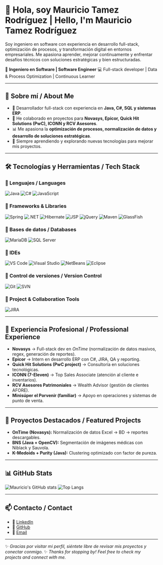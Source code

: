 # 👋 Hola, soy Mauricio Tamez Rodríguez | Hello, I'm Mauricio Tamez Rodríguez

Soy ingeniero en software con experiencia en desarrollo full-stack, optimización de procesos, y transformación digital en entornos empresariales. Me apasiona aprender, mejorar continuamente y enfrentar desafíos técnicos con soluciones estratégicas y bien estructuradas.

🎯 **Ingeniero en Software | Software Engineer**
💻 Full-stack developer | Data & Process Optimization | Continuous Learner

---

## 🌟 Sobre mí / About Me
- 🚀 Desarrollador full-stack con experiencia en **Java, C#, SQL y sistemas ERP**.
- 🤝 He colaborado en proyectos para **Novasys, Epicor, Quick Hit Solutions (PwC), ICONN y RCV Asesores**.
- 📊 Me apasiona la **optimización de procesos, normalización de datos y desarrollo de soluciones estratégicas**.
- 🌱 Siempre aprendiendo y explorando nuevas tecnologías para mejorar mis proyectos.

---

## 🛠️ Tecnologías y Herramientas / Tech Stack

### 🔹 Lenguajes / Languages
![Java](https://img.shields.io/badge/Java-ED8B00?style=for-the-badge&logo=openjdk&logoColor=white)
![C#](https://img.shields.io/badge/C%23-239120?style=for-the-badge&logo=c-sharp&logoColor=white)
![JavaScript](https://img.shields.io/badge/JavaScript-F7DF1E?style=for-the-badge&logo=javascript&logoColor=black)

### 🔹 Frameworks & Libraries
![Spring](https://img.shields.io/badge/Spring-6DB33F?style=for-the-badge&logo=spring&logoColor=white)
![.NET](https://img.shields.io/badge/.NET-512BD4?style=for-the-badge&logo=dotnet&logoColor=white)
![Hibernate](https://img.shields.io/badge/Hibernate-59666C?style=for-the-badge&logo=hibernate&logoColor=white)
![JSP](https://img.shields.io/badge/JSP-007396?style=for-the-badge&logo=java&logoColor=white)
![jQuery](https://img.shields.io/badge/jQuery-0769AD?style=for-the-badge&logo=jquery&logoColor=white)
![Maven](https://img.shields.io/badge/Maven-C71A36?style=for-the-badge&logo=apachemaven&logoColor=white)
![GlassFish](https://img.shields.io/badge/GlassFish-2E4A62?style=for-the-badge&logo=java&logoColor=white)

### 🔹 Bases de datos / Databases
![MariaDB](https://img.shields.io/badge/MariaDB-003545?style=for-the-badge&logo=mariadb&logoColor=white)
![SQL Server](https://img.shields.io/badge/SQL%20Server-CC2927?style=for-the-badge&logo=microsoftsqlserver&logoColor=white)

### 🔹 IDEs
![VS Code](https://img.shields.io/badge/VS%20Code-007ACC?style=for-the-badge&logo=visualstudiocode&logoColor=white)
![Visual Studio](https://img.shields.io/badge/Visual%20Studio-5C2D91?style=for-the-badge&logo=visualstudio&logoColor=white)
![NetBeans](https://img.shields.io/badge/NetBeans-1B6AC6?style=for-the-badge&logo=apachenetbeanside&logoColor=white)
![Eclipse](https://img.shields.io/badge/Eclipse-2C2255?style=for-the-badge&logo=eclipseide&logoColor=white)

### 🔹 Control de versiones / Version Control
![Git](https://img.shields.io/badge/Git-F05032?style=for-the-badge&logo=git&logoColor=white)
![SVN](https://img.shields.io/badge/SVN-809CC9?style=for-the-badge&logo=subversion&logoColor=white)

### 🔹 Project & Collaboration Tools
![JIRA](https://img.shields.io/badge/Jira-0052CC?style=for-the-badge&logo=jira&logoColor=white)

---

## 💼 Experiencia Profesional / Professional Experience
- **Novasys** → Full-stack dev en *OnTime* (normalización de datos masivos, regex, generación de reportes).
- **Epicor** → Intern en desarrollo ERP con C#, JIRA, QA y reporting.
- **Quick Hit Solutions (PwC project)** → Consultoría en soluciones tecnológicas.
- **ICONN (7-Eleven)** → Top Sales Associate (atención al cliente e inventarios).
- **RCV Asesores Patrimoniales** → Wealth Advisor (gestión de clientes AFORE).
- **Minisúper el Porvenir (familiar)** → Apoyo en operaciones y sistemas de punto de venta.

---

## 🚀 Proyectos Destacados / Featured Projects
- **OnTime (Novasys):** Normalización de datos Excel → BD → reportes descargables.
- **BNS (Java + OpenCV):** Segmentación de imágenes médicas con Niblack y Sauvola.
- **K-Medoids + Purity (Java):** Clustering optimizado con factor de pureza.

---

## 📊 GitHub Stats
![Mauricio's GitHub stats](https://github-readme-stats.vercel.app/api?username=Zenache117&show_icons=true&theme=radical)
![Top Langs](https://github-readme-stats.vercel.app/api/top-langs/?username=Zenache117&layout=compact&theme=radical)

---

## 📫 Contacto / Contact
- 🔗 [LinkedIn](https://www.linkedin.com/in/mauricio-tamez-04328b28a)
- 🐙 [GitHub](https://github.com/Zenache117)
- 📧 [Email](mailto:mau1811848@gmail.com)

---

✨ *Gracias por visitar mi perfil, siéntete libre de revisar mis proyectos y conectar conmigo.*
✨ *Thanks for stopping by! Feel free to check my projects and connect with me.*
